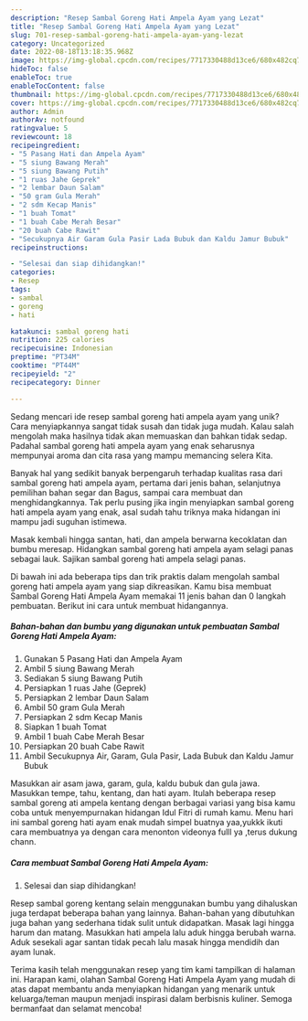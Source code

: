 ```yaml
---
description: "Resep Sambal Goreng Hati Ampela Ayam yang Lezat"
title: "Resep Sambal Goreng Hati Ampela Ayam yang Lezat"
slug: 701-resep-sambal-goreng-hati-ampela-ayam-yang-lezat
category: Uncategorized
date: 2022-08-18T13:18:35.968Z
image: https://img-global.cpcdn.com/recipes/7717330488d13ce6/680x482cq70/sambal-goreng-hati-ampela-ayam-foto-resep-utama.jpg
hideToc: false
enableToc: true
enableTocContent: false
thumbnail: https://img-global.cpcdn.com/recipes/7717330488d13ce6/680x482cq70/sambal-goreng-hati-ampela-ayam-foto-resep-utama.jpg
cover: https://img-global.cpcdn.com/recipes/7717330488d13ce6/680x482cq70/sambal-goreng-hati-ampela-ayam-foto-resep-utama.jpg
author: Admin
authorAv: notfound
ratingvalue: 5
reviewcount: 18
recipeingredient:
- "5 Pasang Hati dan Ampela Ayam"
- "5 siung Bawang Merah"
- "5 siung Bawang Putih"
- "1 ruas Jahe Geprek"
- "2 lembar Daun Salam"
- "50 gram Gula Merah"
- "2 sdm Kecap Manis"
- "1 buah Tomat"
- "1 buah Cabe Merah Besar"
- "20 buah Cabe Rawit"
- "Secukupnya Air Garam Gula Pasir Lada Bubuk dan Kaldu Jamur Bubuk"
recipeinstructions:

- "Selesai dan siap dihidangkan!"
categories:
- Resep
tags:
- sambal
- goreng
- hati

katakunci: sambal goreng hati 
nutrition: 225 calories
recipecuisine: Indonesian
preptime: "PT34M"
cooktime: "PT44M"
recipeyield: "2"
recipecategory: Dinner

---
```





Sedang mencari ide resep sambal goreng hati ampela ayam yang unik? Cara menyiapkannya sangat tidak susah dan tidak juga mudah. Kalau salah mengolah maka hasilnya tidak akan memuaskan dan bahkan tidak sedap. Padahal sambal goreng hati ampela ayam yang enak seharusnya mempunyai aroma dan cita rasa yang mampu memancing selera Kita.





Banyak hal yang sedikit banyak berpengaruh terhadap kualitas rasa dari sambal goreng hati ampela ayam, pertama dari jenis bahan, selanjutnya pemilihan bahan segar dan Bagus, sampai cara membuat dan menghidangkannya. Tak perlu pusing jika ingin menyiapkan sambal goreng hati ampela ayam yang enak,      asal sudah tahu triknya maka hidangan ini mampu jadi suguhan istimewa.














Masak kembali hingga santan, hati, dan ampela berwarna kecoklatan dan bumbu meresap. Hidangkan sambal goreng hati ampela ayam selagi panas sebagai lauk. Sajikan sambal goreng hati ampela selagi panas.






Di bawah ini ada beberapa tips dan trik praktis dalam mengolah sambal goreng hati ampela ayam yang siap dikreasikan. Kamu bisa membuat Sambal Goreng Hati Ampela Ayam memakai 11 jenis bahan dan 0 langkah pembuatan. Berikut ini cara untuk membuat hidangannya.

<!--inarticleads1-->

##### Bahan-bahan dan bumbu yang digunakan untuk pembuatan Sambal Goreng Hati Ampela Ayam:

1. Gunakan 5 Pasang Hati dan Ampela Ayam
1. Ambil 5 siung Bawang Merah
1. Sediakan 5 siung Bawang Putih
1. Persiapkan 1 ruas Jahe (Geprek)
1. Persiapkan 2 lembar Daun Salam
1. Ambil 50 gram Gula Merah
1. Persiapkan 2 sdm Kecap Manis
1. Siapkan 1 buah Tomat
1. Ambil 1 buah Cabe Merah Besar
1. Persiapkan 20 buah Cabe Rawit
1. Ambil Secukupnya Air, Garam, Gula Pasir, Lada Bubuk dan Kaldu Jamur Bubuk


Masukkan air asam jawa, garam, gula, kaldu bubuk dan gula jawa. Masukkan tempe, tahu, kentang, dan hati ayam. Itulah beberapa resep sambal goreng ati ampela kentang dengan berbagai variasi yang bisa kamu coba untuk menyempurnakan hidangan Idul Fitri di rumah kamu. Menu hari ini sambal goreng hati ayam enak mudah simpel buatnya yaa,yukkk ikuti cara membuatnya ya dengan cara menonton videonya fulll ya ,terus dukung chann. 

<!--inarticleads2-->

##### Cara membuat Sambal Goreng Hati Ampela Ayam:


1. Selesai dan siap dihidangkan!

Resep sambal goreng kentang selain menggunakan bumbu yang dihaluskan juga terdapat beberapa bahan yang lainnya. Bahan-bahan yang dibutuhkan juga bahan yang sederhana tidak sulit untuk didapatkan. Masak lagi hingga harum dan matang. Masukkan hati ampela lalu aduk hingga berubah warna. Aduk sesekali agar santan tidak pecah lalu masak hingga mendidih dan ayam lunak. 

Terima kasih telah menggunakan resep yang tim kami tampilkan di halaman ini. Harapan kami, olahan Sambal Goreng Hati Ampela Ayam yang mudah di atas dapat membantu anda menyiapkan hidangan yang menarik untuk keluarga/teman maupun menjadi inspirasi dalam berbisnis kuliner. Semoga bermanfaat dan selamat mencoba!
